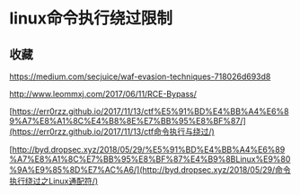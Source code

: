 # linux命令执行绕过限制

## 收藏

 https://medium.com/secjuice/waf-evasion-techniques-718026d693d8 

 http://www.leommxj.com/2017/06/11/RCE-Bypass/ 

 [https://err0rzz.github.io/2017/11/13/ctf%E5%91%BD%E4%BB%A4%E6%89%A7%E8%A1%8C%E4%B8%8E%E7%BB%95%E8%BF%87/](https://err0rzz.github.io/2017/11/13/ctf命令执行与绕过/) 

 [http://byd.dropsec.xyz/2018/05/29/%E5%91%BD%E4%BB%A4%E6%89%A7%E8%A1%8C%E7%BB%95%E8%BF%87%E4%B9%8BLinux%E9%80%9A%E9%85%8D%E7%AC%A6/](http://byd.dropsec.xyz/2018/05/29/命令执行绕过之Linux通配符/) 